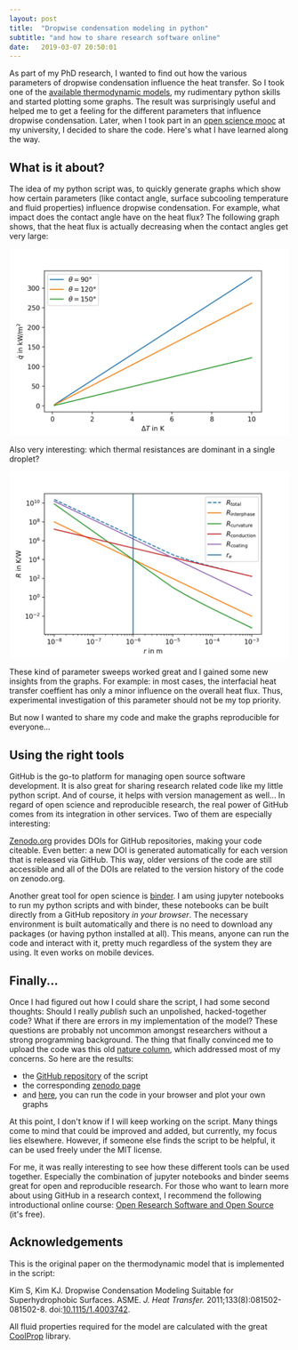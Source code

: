 ```yaml
---
layout: post
title:  "Dropwise condensation modeling in python"
subtitle: "and how to share research software online"
date:   2019-03-07 20:50:01
---
```


As part of my PhD research, I wanted to find out how the various parameters of dropwise condensation influence the heat transfer. So I took one of the [available thermodynamic models](https://dx.doi.org/10.1115/1.4003742), my rudimentary python skills and started plotting some graphs. The result was surprisingly useful and helped me to get a feeling for the different parameters that influence dropwise condensation. Later, when I took part in an [open science mooc](https://moving.mz.tu-dresden.de/mooc) at my university, I decided to share the code. Here's what I have learned along the way.

## What is it about?

The idea of my python script was, to quickly generate graphs which show how certain parameters (like contact angle, surface subcooling temperature and fluid properties) influence dropwise condensation. For example, what impact does the contact angle have on the heat flux? The following graph shows, that the heat flux is actually decreasing when the contact angles get very large:

![img](/assets/blog/2019_03_07/q_T_CAH.jpg)

Also very interesting: which thermal resistances are dominant in a single droplet?

![img](/assets/blog/2019_03_07/R_r.jpg)

These kind of parameter sweeps worked great and I gained some new insights from the graphs. For example: in most cases, the interfacial heat transfer coeffient has only a minor influence on the overall heat flux. Thus, experimental investigation of this parameter should not be my top priority. 

But now I wanted to share my code and make the graphs reproducible for everyone…

## Using the right tools

GitHub is the go-to platform for managing open source software development. It is also great for sharing research related code like my little python script. And of course, it helps with version management as well... In regard of open science and reproducible research, the real power of GitHub comes from its integration in other services. Two of them are especially interesting:

[Zenodo.org](https://zenodo.org/) provides DOIs for GitHub repositories, making your code citeable. Even better: a new DOI is generated automatically for each version that is released via GitHub. This way, older versions of the code are still accessible and all of the DOIs are related to the version history of the code on zenodo.org.  

Another great tool for open science is [binder](https://mybinder.org/). I am using jupyter notebooks to run my python scripts and with binder, these notebooks can be built directly from a GitHub repository *in your browser*. The necessary environment is built automatically and there is no need to download any packages (or having python installed at all). This means, anyone can run the code and interact with it, pretty much regardless of the system they are using. It even works on mobile devices.

## Finally...

Once I had figured out how I could share the script, I had some second thoughts: Should I really *publish* such an unpolished, hacked-together code? What if there are errors in my implementation of the model? These questions are probably not uncommon amongst researchers without a strong programming background. The thing that finally convinced me to upload the code was this old [nature column](https://www.nature.com/news/2010/101013/full/467753a.html), which addressed most of my concerns. So here are the results:

* the [GitHub repository](https://github.com/JSablowski/DWCmod) of the script
* the corresponding [zenodo page](https://doi.org/10.5281/zenodo.2561203)
* and [here](https://mybinder.org/v2/gh/JSablowski/DWCmod/master?filepath=DWCmod.ipynb), you can run the code in your browser and plot your own graphs

At this point, I don't know if I will keep working on the script. Many things come to mind that could be improved and added, but currently, my focus lies elsewhere. However, if someone else finds the script to be helpful, it can be used freely under the MIT license. 

For me, it was really interesting to see how these different tools can be used together. Especially the combination of jupyter notebooks and binder seems great for open and reproducible research. For those who want to learn more about using GitHub in a research context, I recommend the following introductional online course: [Open Research Software and Open Source](https://eliademy.com/catalog/oer/module-5-open-research-software-and-open-source.html) (it's free).

## Acknowledgements 

This is the original paper on the thermodynamic model that is implemented in the script: 

Kim S, Kim KJ. Dropwise Condensation Modeling Suitable for Superhydrophobic Surfaces. ASME. *J. Heat Transfer.* 2011;133(8):081502-081502-8. doi:[10.1115/1.4003742](https://dx.doi.org/10.1115/1.4003742).

All fluid properties required for the model are calculated with the great [CoolProp](http://www.coolprop.org) library.
